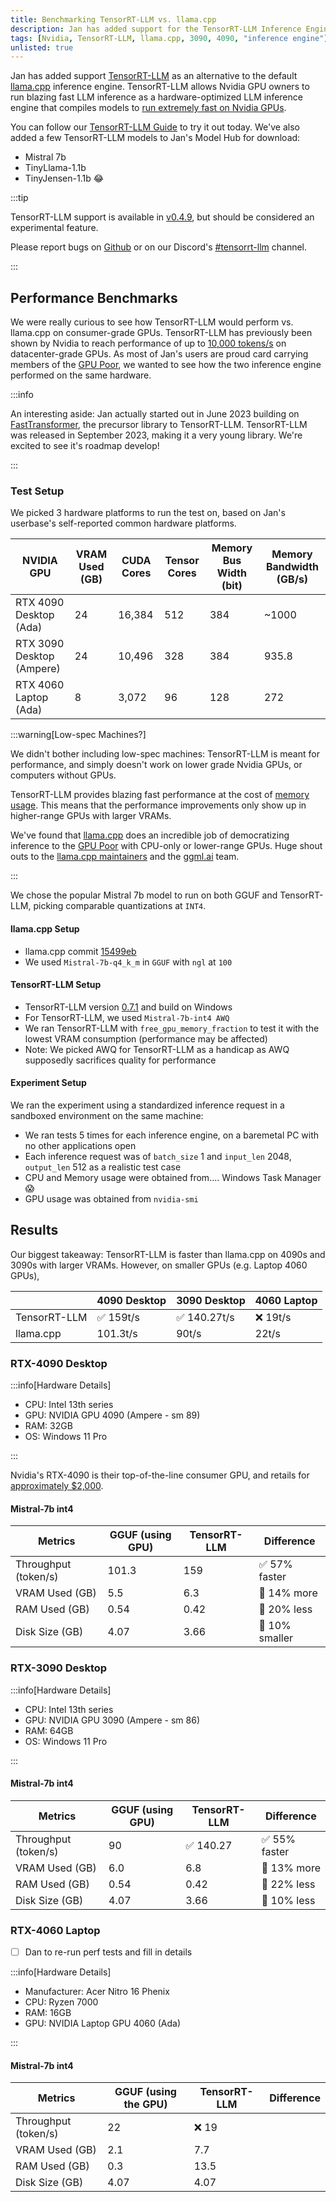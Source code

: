 ```yaml
---
title: Benchmarking TensorRT-LLM vs. llama.cpp
description: Jan has added support for the TensorRT-LLM Inference Engine, as an alternative to llama.cpp. We provide a performance benchmark that shows the head-to-head comparison of the two Inference Engine and model formats, with TensorRT-LLM providing better performance but consumes significantly more VRAM and RAM.
tags: [Nvidia, TensorRT-LLM, llama.cpp, 3090, 4090, "inference engine"]
unlisted: true
---
```


Jan has added support [TensorRT-LLM](https://github.com/NVIDIA/TensorRT-LLM) as an alternative to the default [llama.cpp](https://github.com/ggerganov/llama.cpp) inference engine. TensorRT-LLM allows Nvidia GPU owners to run blazing fast LLM inference as a hardware-optimized LLM inference engine that compiles models to [run extremely fast on Nvidia GPUs](https://blogs.nvidia.com/blog/tensorrt-llm-windows-stable-diffusion-rtx/).

You can follow our [TensorRT-LLM Guide](/guides/providers/tensorrt-llm) to try it out today. We've also added a few TensorRT-LLM models to Jan's Model Hub for download:

- Mistral 7b
- TinyLlama-1.1b
- TinyJensen-1.1b 😂

:::tip

TensorRT-LLM support is available in [v0.4.9](https://github.com/janhq/jan/releases/tag/v0.4.9), but should be considered an experimental feature.

Please report bugs on [Github](https://github.com/janhq/jan) or on our Discord's [#tensorrt-llm](https://discord.com/channels/1107178041848909847/1201832734704795688) channel.

:::

## Performance Benchmarks

We were really curious to see how TensorRT-LLM would perform vs. llama.cpp on consumer-grade GPUs. TensorRT-LLM has previously been shown by Nvidia to reach performance of up to [10,000 tokens/s](https://nvidia.github.io/TensorRT-LLM/blogs/H100vsA100.html) on datacenter-grade GPUs. As most of Jan's users are proud card carrying members of the [GPU Poor](https://www.semianalysis.com/p/google-gemini-eats-the-world-gemini#the-gpu-poor), we wanted to see how the two inference engine performed on the same hardware.

:::info

An interesting aside: Jan actually started out in June 2023 building on [FastTransformer](https://github.com/NVIDIA/FasterTransformer), the precursor library to TensorRT-LLM. TensorRT-LLM was released in September 2023, making it a very young library. We're excited to see it's roadmap develop!

:::

### Test Setup

We picked 3 hardware platforms to run the test on, based on Jan's userbase's self-reported common hardware platforms.

| NVIDIA GPU                | VRAM Used (GB) | CUDA Cores | Tensor Cores | Memory Bus Width (bit) | Memory Bandwidth (GB/s) |
| ------------------------- | -------------- | ---------- | ------------ | ---------------------- | ----------------------- |
| RTX 4090 Desktop (Ada)    | 24             | 16,384     | 512          | 384                    | ~1000                   |
| RTX 3090 Desktop (Ampere) | 24             | 10,496     | 328          | 384                    | 935.8                   |
| RTX 4060 Laptop (Ada)     | 8              | 3,072      | 96           | 128                    | 272                     |

:::warning[Low-spec Machines?]

We didn't bother including low-spec machines: TensorRT-LLM is meant for performance, and simply doesn't work on lower grade Nvidia GPUs, or computers without GPUs.

TensorRT-LLM provides blazing fast performance at the cost of [memory usage](https://nvidia.github.io/TensorRT-LLM/memory.html). This means that the performance improvements only show up in higher-range GPUs with larger VRAMs.

We've found that [llama.cpp](https://github.com/ggerganov/llama.cpp) does an incredible job of democratizing inference to the [GPU Poor](https://www.semianalysis.com/p/google-gemini-eats-the-world-gemini#the-gpu-poor) with CPU-only or lower-range GPUs. Huge shout outs to the [llama.cpp maintainers](https://github.com/ggerganov/llama.cpp/graphs/contributors) and the [ggml.ai](https://ggml.ai/) team.

:::

We chose the popular Mistral 7b model to run on both GGUF and TensorRT-LLM, picking comparable quantizations at `INT4`.

#### llama.cpp Setup

- llama.cpp commit [15499eb](https://github.com/ggerganov/llama.cpp/commit/15499eb94227401bdc8875da6eb85c15d37068f7)
- We used `Mistral-7b-q4_k_m` in `GGUF` with `ngl` at `100`

#### TensorRT-LLM Setup

- TensorRT-LLM version [0.7.1](https://github.com/NVIDIA/TensorRT-LLM/releases/tag/v0.7.1) and build on Windows
- For TensorRT-LLM, we used `Mistral-7b-int4 AWQ`
- We ran TensorRT-LLM with `free_gpu_memory_fraction` to test it with the lowest VRAM consumption (performance may be affected)
- Note: We picked AWQ for TensorRT-LLM as a handicap as AWQ supposedly sacrifices quality for performance

#### Experiment Setup

We ran the experiment using a standardized inference request in a sandboxed environment on the same machine:

- We ran tests 5 times for each inference engine, on a baremetal PC with no other applications open
- Each inference request was of `batch_size` 1 and `input_len` 2048, `output_len` 512 as a realistic test case
- CPU and Memory usage were obtained from.... Windows Task Manager 😱
- GPU usage was obtained from `nvidia-smi`

## Results

Our biggest takeaway: TensorRT-LLM is faster than llama.cpp on 4090s and 3090s with larger VRAMs. However, on smaller GPUs (e.g. Laptop 4060 GPUs),

|              | 4090 Desktop | 3090 Desktop | 4060 Laptop |
| ------------ | ------------ | ------------ | ----------- |
| TensorRT-LLM | ✅ 159t/s    | ✅ 140.27t/s | ❌ 19t/s    |
| llama.cpp    | 101.3t/s     | 90t/s        | 22t/s       |

### RTX-4090 Desktop

:::info[Hardware Details]

- CPU: Intel 13th series
- GPU: NVIDIA GPU 4090 (Ampere - sm 89)
- RAM: 32GB
- OS: Windows 11 Pro

:::

Nvidia's RTX-4090 is their top-of-the-line consumer GPU, and retails for [approximately $2,000](https://www.amazon.com/rtx-4090/s?k=rtx+4090).

#### Mistral-7b int4

| Metrics              | GGUF (using GPU) | TensorRT-LLM | Difference     |
| -------------------- | ---------------- | ------------ | -------------- |
| Throughput (token/s) | 101.3            | 159          | ✅ 57% faster  |
| VRAM Used (GB)       | 5.5              | 6.3          | 🤔 14% more    |
| RAM Used (GB)        | 0.54             | 0.42         | 🤯 20% less    |
| Disk Size (GB)       | 4.07             | 3.66         | 🤯 10% smaller |

### RTX-3090 Desktop

:::info[Hardware Details]

- CPU: Intel 13th series
- GPU: NVIDIA GPU 3090 (Ampere - sm 86)
- RAM: 64GB
- OS: Windows 11 Pro

:::

#### Mistral-7b int4

| Metrics              | GGUF (using GPU) | TensorRT-LLM | Difference    |
| -------------------- | ---------------- | ------------ | ------------- |
| Throughput (token/s) | 90               | ✅ 140.27    | ✅ 55% faster |
| VRAM Used (GB)       | 6.0              | 6.8          | 🤔 13% more   |
| RAM Used (GB)        | 0.54             | 0.42         | 🤯 22% less   |
| Disk Size (GB)       | 4.07             | 3.66         | 🤯 10% less   |

### RTX-4060 Laptop

- [ ] Dan to re-run perf tests and fill in details

:::info[Hardware Details]

- Manufacturer: Acer Nitro 16 Phenix
- CPU: Ryzen 7000
- RAM: 16GB
- GPU: NVIDIA Laptop GPU 4060 (Ada)

:::

#### Mistral-7b int4

| Metrics              | GGUF (using the GPU) | TensorRT-LLM | Difference |
| -------------------- | -------------------- | ------------ | ---------- |
| Throughput (token/s) | 22                   | ❌ 19        |            |
| VRAM Used (GB)       | 2.1                  | 7.7          |            |
| RAM Used (GB)        | 0.3                  | 13.5         |            |
| Disk Size (GB)       | 4.07                 | 4.07         |            |
